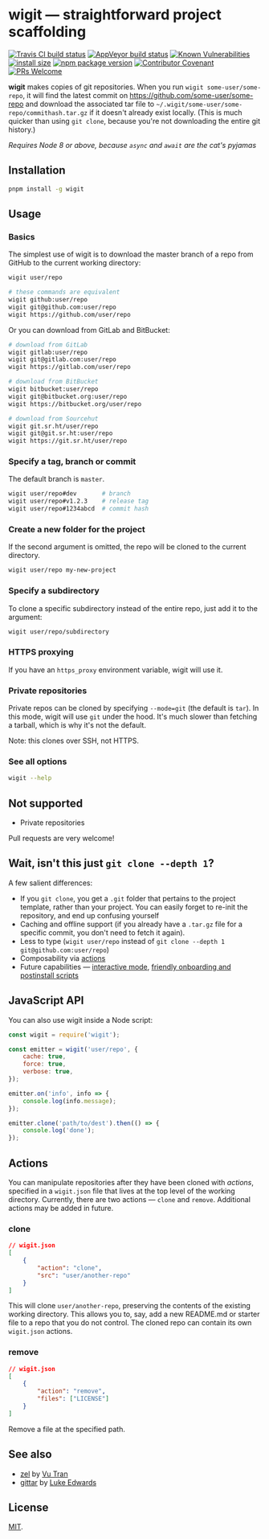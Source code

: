 # wigit — straightforward project scaffolding

[![Travis CI build status](https://badgen.net/travis/Rich-Harris/wigit/master)](https://travis-ci.org/Rich-Harris/wigit)
[![AppVeyor build status](https://badgen.net/appveyor/ci/Rich-Harris/wigit/master)](https://ci.appveyor.com/project/Rich-Harris/wigit/branch/master)
[![Known Vulnerabilities](https://snyk.io/test/npm/wigit/badge.svg)](https://snyk.io/test/npm/wigit)
[![install size](https://badgen.net/packagephobia/install/wigit)](https://packagephobia.now.sh/result?p=wigit)
[![npm package version](https://badgen.net/npm/v/wigit)](https://npm.im/wigit)
[![Contributor Covenant](https://img.shields.io/badge/Contributor%20Covenant-v1.4%20adopted-ff69b4.svg)](CODE_OF_CONDUCT.md)
[![PRs Welcome](https://img.shields.io/badge/PRs-welcome-brightgreen.svg)](http://makeapullrequest.com)

**wigit** makes copies of git repositories. When you run `wigit some-user/some-repo`, it will find the latest commit on https://github.com/some-user/some-repo and download the associated tar file to `~/.wigit/some-user/some-repo/commithash.tar.gz` if it doesn't already exist locally. (This is much quicker than using `git clone`, because you're not downloading the entire git history.)

_Requires Node 8 or above, because `async` and `await` are the cat's pyjamas_

## Installation

```bash
pnpm install -g wigit
```

## Usage

### Basics

The simplest use of wigit is to download the master branch of a repo from GitHub to the current working directory:

```bash
wigit user/repo

# these commands are equivalent
wigit github:user/repo
wigit git@github.com:user/repo
wigit https://github.com/user/repo
```

Or you can download from GitLab and BitBucket:

```bash
# download from GitLab
wigit gitlab:user/repo
wigit git@gitlab.com:user/repo
wigit https://gitlab.com/user/repo

# download from BitBucket
wigit bitbucket:user/repo
wigit git@bitbucket.org:user/repo
wigit https://bitbucket.org/user/repo

# download from Sourcehut
wigit git.sr.ht/user/repo
wigit git@git.sr.ht:user/repo
wigit https://git.sr.ht/user/repo
```

### Specify a tag, branch or commit

The default branch is `master`.

```bash
wigit user/repo#dev       # branch
wigit user/repo#v1.2.3    # release tag
wigit user/repo#1234abcd  # commit hash
````

### Create a new folder for the project

If the second argument is omitted, the repo will be cloned to the current directory.

```bash
wigit user/repo my-new-project
```

### Specify a subdirectory

To clone a specific subdirectory instead of the entire repo, just add it to the argument:

```bash
wigit user/repo/subdirectory
```

### HTTPS proxying

If you have an `https_proxy` environment variable, wigit will use it.

### Private repositories

Private repos can be cloned by specifying `--mode=git` (the default is `tar`). In this mode, wigit will use `git` under the hood. It's much slower than fetching a tarball, which is why it's not the default.

Note: this clones over SSH, not HTTPS.

### See all options

```bash
wigit --help
```

## Not supported

- Private repositories

Pull requests are very welcome!

## Wait, isn't this just `git clone --depth 1`?

A few salient differences:

- If you `git clone`, you get a `.git` folder that pertains to the project template, rather than your project. You can easily forget to re-init the repository, and end up confusing yourself
- Caching and offline support (if you already have a `.tar.gz` file for a specific commit, you don't need to fetch it again).
- Less to type (`wigit user/repo` instead of `git clone --depth 1 git@github.com:user/repo`)
- Composability via [actions](#actions)
- Future capabilities — [interactive mode](https://github.com/Rich-Harris/wigit/issues/4), [friendly onboarding and postinstall scripts](https://github.com/Rich-Harris/wigit/issues/6)

## JavaScript API

You can also use wigit inside a Node script:

```js
const wigit = require('wigit');

const emitter = wigit('user/repo', {
	cache: true,
	force: true,
	verbose: true,
});

emitter.on('info', info => {
	console.log(info.message);
});

emitter.clone('path/to/dest').then(() => {
	console.log('done');
});
```

## Actions

You can manipulate repositories after they have been cloned with _actions_, specified in a `wigit.json` file that lives at the top level of the working directory. Currently, there are two actions — `clone` and `remove`. Additional actions may be added in future.

### clone

```json
// wigit.json
[
	{
		"action": "clone",
		"src": "user/another-repo"
	}
]
```

This will clone `user/another-repo`, preserving the contents of the existing working directory. This allows you to, say, add a new README.md or starter file to a repo that you do not control. The cloned repo can contain its own `wigit.json` actions.

### remove

```json
// wigit.json
[
	{
		"action": "remove",
		"files": ["LICENSE"]
	}
]
```

Remove a file at the specified path.

## See also

- [zel](https://github.com/vutran/zel) by [Vu Tran](https://twitter.com/tranvu)
- [gittar](https://github.com/lukeed/gittar) by [Luke Edwards](https://twitter.com/lukeed05)

## License

[MIT](LICENSE.md).
